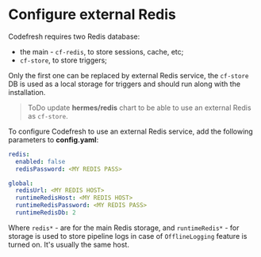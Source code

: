 # Configure external Redis

Codefresh requires two Redis database:

- the main - `cf-redis`, to store sessions, cache, etc;
- `cf-store`, to store triggers;
  
Only the first one can be replaced by external Redis service,
the `cf-store` DB is used as a local storage for triggers and should run along with the installation.

>ToDo
update __hermes/redis__ chart to be able to use an external Redis as `cf-store`.

To configure Codefresh to use an external Redis service, add the following parameters to __config.yaml__:

```yaml
redis:
  enabled: false
  redisPassword: <MY REDIS PASS>

global:
  redisUrl: <MY REDIS HOST>
  runtimeRedisHost: <MY REDIS HOST>
  runtimeRedisPassword: <MY REDIS PASS>
  runtimeRedisDb: 2
```

Where `redis*` - are for the main Redis storage, and `runtimeRedis*` - for storage is used to store pipeline logs in case of `OfflineLogging` feature is turned on.
It's usually the same host.
